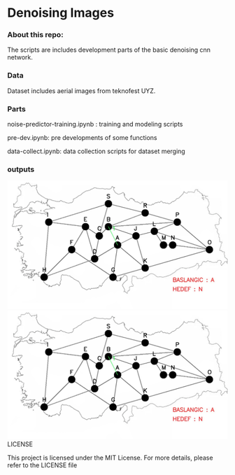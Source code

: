 
<div>
    <h1>Denoising Images</h1>
<div>
  <h3>About this repo:</h3>
  <p>The scripts are includes development parts of the basic denoising cnn network.</p>
</div>
<div>
  <h3>Data</h3>
  <p>Dataset includes aerial images from teknofest UYZ.</p>
</div>
<div>
  <h3>Parts</h3
  <p>noise-predictor-training.ipynb : training and modeling scripts</p>
  <p>pre-dev.ipynb: pre developments of some functions</p>
  <p>data-collect.ipynb: data collection scripts for dataset merging</p>
</div>
<div>
  <h3>outputs</h3>
  <img src="https://raw.githubusercontent.com/rag0nn/bfs-algoritmasi/main/gifs/ornek-1.gif" width="auto">
<img src="https://raw.githubusercontent.com/rag0nn/bfs-algoritmasi/main/gifs/ornek-1.gif" width="auto">
</div>


<div>
      <summary>LICENSE</summary>
      <p> This project is licensed under the MIT License. For more details, please refer to the LICENSE file </p></div>
</div>




